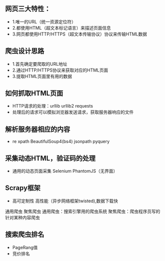 ## 网页三大特性：
* 1.唯一的URL（统一资源定位符）
* 2.都使用HTML（超文本标记语言）来描述页面信息
* 3.网页都使用HTTP/HTTPS（超文本传输协议）协议来传输HTML数据

## 爬虫设计思路
* 1.首先确定要爬取的URL地址
* 2.通过HTTP/HTTPS协议来获取对应的HTML页面
* 3.提取HTML页面里有用的数据

## 如何抓取HTML页面
* HTTP请求的处理：urllib urllib2 requests
* 处理后的请求可以模拟浏览器发送请求，获取服务器响应的文件

## 解析服务器相应的内容
* re xpath BeautifulSoup4(bs4) jsonpath pyquery

## 采集动态HTML，验证码的处理
* 通用的动态页面采集 Selenium PhantomJS（无界面）

## Scrapy框架
* 高可定制性 高性能（异步网络框架twisted),数据下载快

通用爬虫  聚焦爬虫
通用爬虫：搜索引擎用的爬虫系统
聚焦爬虫：爬虫程序员写的针对某种内容爬虫

## 搜索爬虫排名
* PageRang值
* 竞价排名


















